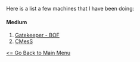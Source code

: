 Here is a list a few machines that I have been doing:

#### Medium
1. [Gatekeeper - BOF](bufferoverflows.md)
2. [CMesS](Cmess.md)

[<= Go Back to Main Menu](index.md)
